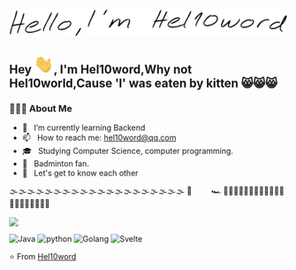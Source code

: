 



[![github-profile](https://github.com/Hel10word/Hel10word/blob/master/hello-im-hel10word.svg)](https://www.calligrapher.ai/)



## Hey <img src="https://github.com/Hel10word/Hel10word/blob/master/waving.gif" width="35px">, I'm Hel10word,Why not Hel10world,Cause 'l' was eaten by kitten 😸😸😸



<h3> 👨🏻‍💻 About Me </h3>

- 🌱 &nbsp; I’m currently learning Backend
- 📫 &nbsp; How to reach me: hel10word@qq.com
- 🎓 &nbsp; Studying Computer Science, computer programming.
- 🏸 &nbsp; Badminton fan.
- 💭 &nbsp; Let's get to know each other



🌫️🌫️🌫️🌫️🌫️🌫️🌫️🌫️🌫️🌫️🌫️🌫️🌫️🌫️🌫️🌫️🌫️🌫️🌫️🌫️ 🧜&nbsp;&nbsp;&nbsp;&nbsp;&nbsp;&nbsp;&nbsp;&nbsp;&nbsp;🏎️ 💨💨💨💨💨💨💨💨💨💨💨💨💨💨💨💨💨💨💨💨

<img align="center" src="https://github-readme-stats.vercel.app/api?username=hel10word&show_icons=true"/>







![Java](https://img.shields.io/badge/-Java-b07219?style=flat-square&logo=java&logoColor=ffffff)  ![python](https://img.shields.io/badge/-python-3572a5?style=flat-square&logo=python&logoColor=ffffff)  ![Golang](https://img.shields.io/badge/-Golang-00ADD8?style=flat-square&logo=go&logoColor=ffffff)  ![Svelte](https://img.shields.io/badge/-Svelte-FF3E00?style=flat-square&logo=svelte&logoColor=ffffff)


⭐️ From [Hel10word](https://github.com/Hel10word)
